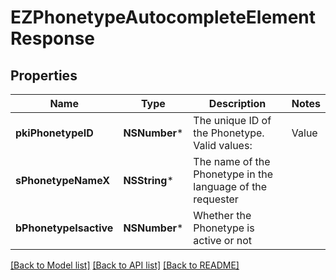 # EZPhonetypeAutocompleteElementResponse

## Properties
Name | Type | Description | Notes
------------ | ------------- | ------------- | -------------
**pkiPhonetypeID** | **NSNumber*** | The unique ID of the Phonetype.  Valid values:  |Value|Description| |-|-| |1|Office| |2|Home| |3|Mobile| |4|Fax| |5|Pager| |6|Toll Free| | 
**sPhonetypeNameX** | **NSString*** | The name of the Phonetype in the language of the requester | 
**bPhonetypeIsactive** | **NSNumber*** | Whether the Phonetype is active or not | 

[[Back to Model list]](../README.md#documentation-for-models) [[Back to API list]](../README.md#documentation-for-api-endpoints) [[Back to README]](../README.md)


